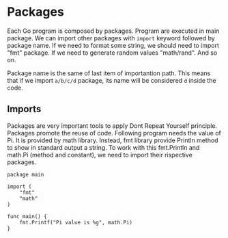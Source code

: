 # Packages

Each Go program is composed by packages. Program are executed in main package. We can import other packages with `import` keyword followed by package name. If we need to format some string, we should need to import "fmt" package. If we need to generate random values "math/rand". And so on.

Package name is the same of last item of importantion path. This means that if we import `a/b/c/d` package, its name will be considered `d` inside the code.

## Imports

Packages are very important tools to apply Dont Repeat Yourself principle. Packages promote the reuse of code. Following program needs the value of Pi. It is provided by math library. Instead, fmt library provide Println method to show in standard output a string. To work with this fmt.Println and math.Pi (method and constant), we need to import their rispective packages.

```
package main

import (
	"fmt"
	"math"
)

func main() {
	fmt.Printf("Pi value is %g", math.Pi)
}
```